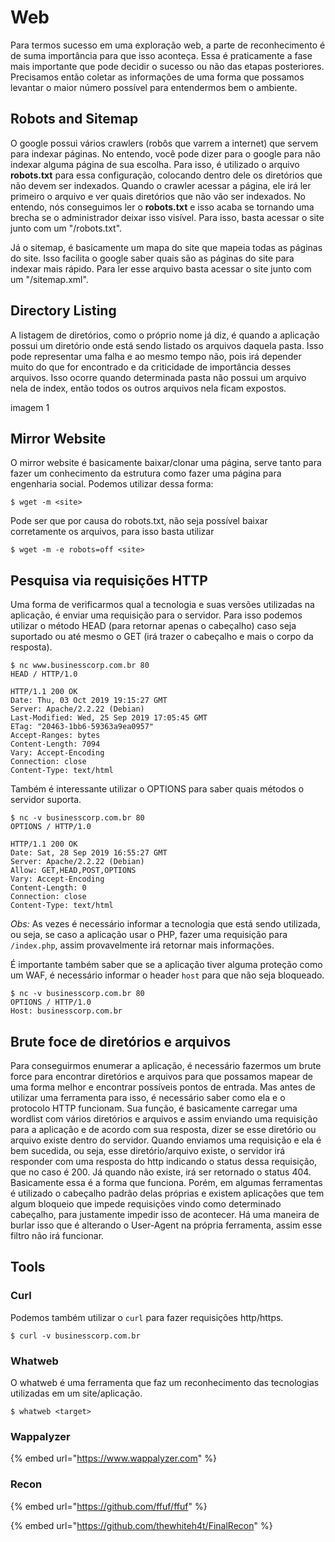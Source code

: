 # Web

Para termos sucesso em uma exploração web, a parte de reconhecimento é de suma importância para que isso aconteça. Essa é praticamente a fase mais importante que pode decidir o sucesso ou não das etapas posteriores. Precisamos então coletar as informações de uma forma que possamos levantar o maior número possível para entendermos bem o ambiente.

## Robots and Sitemap

O google possui vários crawlers (robôs que varrem a internet) que servem para indexar páginas. No entendo, você pode dizer para o google para não indexar alguma página de sua escolha. Para isso, é utilizado o arquivo **robots.txt** para essa configuração, colocando dentro dele os diretórios que não devem ser indexados. Quando o crawler acessar a página, ele irá ler primeiro o arquivo e ver quais diretórios que não vão ser indexados. No entendo, nós conseguimos ler o **robots.txt** e isso acaba se tornando uma brecha se o administrador deixar isso visível. Para isso, basta acessar o site junto com um "/robots.txt".

Já o sitemap, é basicamente um mapa do site que mapeia todas as páginas do site. Isso facilita o google saber quais são as páginas do site para indexar mais rápido. Para ler esse arquivo basta acessar o site junto com um "/sitemap.xml".

## Directory Listing

A listagem de diretórios, como o próprio nome já diz, é quando a aplicação possui um diretório onde está sendo listado os arquivos daquela pasta. Isso pode representar uma falha e ao mesmo tempo não, pois irá depender muito do que for encontrado e da criticidade de importância desses arquivos. Isso ocorre quando determinada pasta não possui um arquivo nela de index, então todos os outros arquivos nela ficam expostos.

imagem 1

## Mirror Website

O mirror website é basicamente baixar/clonar uma página, serve tanto para fazer um conhecimento da estrutura como fazer uma página para engenharia social. Podemos utilizar dessa forma:

```
$ wget -m <site>
```

Pode ser que por causa do robots.txt, não seja possível baixar corretamente os arquivos, para isso basta utilizar

```
$ wget -m -e robots=off <site>
```

## Pesquisa via requisições HTTP

Uma forma de verificarmos qual a tecnologia e suas versões utilizadas na aplicação, é enviar uma requisição para o servidor. Para isso podemos utilizar o método HEAD (para retornar apenas o cabeçalho) caso seja suportado ou até mesmo o GET (irá trazer o cabeçalho e mais o corpo da resposta).

```
$ nc www.businesscorp.com.br 80
HEAD / HTTP/1.0

HTTP/1.1 200 OK
Date: Thu, 03 Oct 2019 19:15:27 GMT
Server: Apache/2.2.22 (Debian)
Last-Modified: Wed, 25 Sep 2019 17:05:45 GMT
ETag: "20463-1bb6-59363a9ea0957"
Accept-Ranges: bytes
Content-Length: 7094
Vary: Accept-Encoding
Connection: close
Content-Type: text/html
```

Também é interessante utilizar o OPTIONS para saber quais métodos o servidor suporta.

```
$ nc -v businesscorp.com.br 80
OPTIONS / HTTP/1.0

HTTP/1.1 200 OK
Date: Sat, 28 Sep 2019 16:55:27 GMT
Server: Apache/2.2.22 (Debian)
Allow: GET,HEAD,POST,OPTIONS
Vary: Accept-Encoding
Content-Length: 0
Connection: close
Content-Type: text/html
```


*Obs:* As vezes é necessário informar a tecnologia que está sendo utilizada, ou seja, se caso a aplicação usar o PHP, fazer uma requisição para `/index.php`, assim provavelmente irá retornar mais informações. 

É importante também saber que se a aplicação tiver alguma proteção como um WAF, é necessário informar o header `host` para que não seja bloqueado.

```
$ nc -v businesscorp.com.br 80
OPTIONS / HTTP/1.0
Host: businesscorp.com.br
```

## Brute foce de diretórios e arquivos

Para conseguirmos enumerar a aplicação, é necessário fazermos um brute force para encontrar diretórios e arquivos para que possamos mapear de uma forma melhor e encontrar possíveis pontos de entrada. Mas antes de utilizar uma ferramenta para isso, é necessário saber como ela e o protocolo HTTP funcionam. Sua função, é basicamente carregar uma wordlist com vários diretórios e arquivos e assim enviando uma requisição para a aplicação e de acordo com sua resposta, dizer se esse diretório ou arquivo existe dentro do servidor. Quando enviamos uma requisição e ela é bem sucedida, ou seja, esse diretório/arquivo existe, o servidor irá responder com uma resposta do http indicando o status dessa requisição, que no caso é 200. Já quando não existe, irá ser retornado o status 404. Basicamente essa é a forma que funciona. Porém, em algumas ferramentas é utilizado o cabeçalho padrão delas próprias e existem aplicações que tem algum bloqueio que impede requisições vindo como determinado cabeçalho, para justamente impedir isso de acontecer. Há uma maneira de burlar isso que é alterando o User-Agent na própria ferramenta, assim esse filtro não irá funcionar.

## Tools
### Curl

Podemos também utilizar o `curl` para fazer requisições http/https.

```
$ curl -v businesscorp.com.br
```

### Whatweb

O whatweb é uma ferramenta que faz um reconhecimento das tecnologias utilizadas em um site/aplicação.

```
$ whatweb <target>
```

### Wappalyzer

{% embed url="https://www.wappalyzer.com" %}

### Recon

{% embed url="https://github.com/ffuf/ffuf" %}


{% embed url="https://github.com/thewhiteh4t/FinalRecon" %}